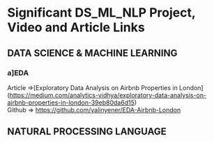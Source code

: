 # Significant DS_ML_NLP Project, Video and Article Links

## DATA SCIENCE & MACHINE LEARNING

### a]EDA
Article =>[Exploratory Data Analysis on Airbnb Properties in London] (https://medium.com/analytics-vidhya/exploratory-data-analysis-on-airbnb-properties-in-london-39eb80da6d15) <br>
Github  => https://github.com/yalinyener/EDA-Airbnb-London

## NATURAL PROCESSING LANGUAGE
